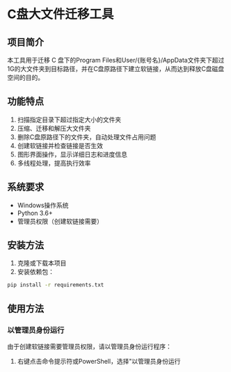 # C盘大文件迁移工具

## 项目简介

本工具用于迁移 C 盘下的Program Files和User/{账号名}/AppData文件夹下超过1G的大文件夹到目标路径，并在C盘原路径下建立软链接，从而达到释放C盘磁盘空间的目的。

## 功能特点

1. 扫描指定目录下超过指定大小的文件夹
2. 压缩、迁移和解压大文件夹
3. 删除C盘原路径下的文件夹，自动处理文件占用问题
4. 创建软链接并检查链接是否生效
5. 图形界面操作，显示详细日志和进度信息
6. 多线程处理，提高执行效率

## 系统要求

- Windows操作系统
- Python 3.6+
- 管理员权限（创建软链接需要）

## 安装方法

1. 克隆或下载本项目
2. 安装依赖包：

```bash
pip install -r requirements.txt
```

## 使用方法

### 以管理员身份运行

由于创建软链接需要管理员权限，请以管理员身份运行程序：

1. 右键点击命令提示符或PowerShell，选择"以管理员身份运行